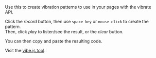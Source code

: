 Use this to create vibration patterns to use in your pages with the vibrate API.

Click the _record_ button, then use `space key` or `mouse click` to create the pattern.  
Then, click _play_ to listen/see the result, or the _clear_ button.

You can then copy and paste the resulting code.

Visit the [vibe.js tool](https://vibejs-gfpsnaaemk.now.sh).